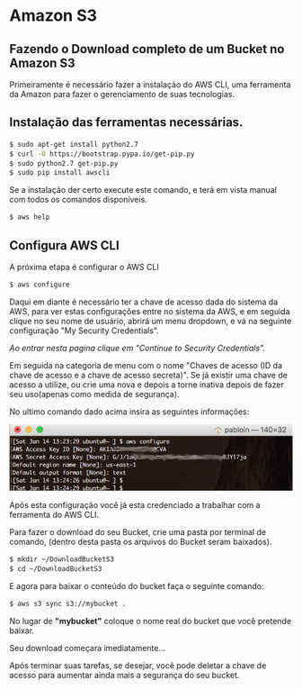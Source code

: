 # Amazon S3

## Fazendo o Download completo de um Bucket no Amazon S3

Primeiramente é necessário fazer a instalação do AWS CLI, uma ferramenta da Amazon para fazer o gerenciamento de suas tecnologias.

## Instalação das ferramentas necessárias.

```bash
$ sudo apt-get install python2.7
$ curl -O https://bootstrap.pypa.io/get-pip.py
$ sudo python2.7 get-pip.py
$ sudo pip install awscli
```

Se a instalação der certo execute este comando, e terá em vista manual com todos os comandos disponíveis.

```bash
$ aws help
```

## Configura AWS CLI

A próxima etapa é configurar o AWS CLI

```bash
$ aws configure
```

Daqui em diante é necessário ter a chave de acesso dada do sistema da AWS, para ver estas configurações entre no sistema da AWS, e em seguida clique no seu nome de usuário, abrirá um menu dropdown, e vá na seguinte configuração "My Security Credentials".

_Ao entrar nesta pagina clique em "Continue to Security Credentials"._

Em seguida na categoria de menu com o nome "Chaves de acesso (ID da chave de acesso e a chave de acesso secreta)". Se já existir uma chave de acesso a utilize, ou crie uma nova e depois a torne inativa depois de fazer seu uso(apenas como medida de segurança).

No ultimo comando dado acima insira as seguintes informações:

<img src="/images/terminalamazon.png" />

Após esta configuração você já esta credenciado a trabalhar com a ferramenta do AWS CLI.

Para fazer o download do seu Bucket, crie uma pasta por terminal de comando, (dentro desta pasta os arquivos do Bucket seram baixados).

```bash
$ mkdir ~/DownloadBucketS3
$ cd ~/DownloadBucketS3
```

E agora para baixar o conteúdo do bucket faça o seguinte comando:

```bash
$ aws s3 sync s3://mybucket .
```

No lugar de **"mybucket"** coloque o nome real do bucket que você pretende baixar.

Seu download começara imediatamente...

Após terminar suas tarefas, se desejar, você pode deletar a chave de acesso para aumentar ainda mais a segurança do seu bucket.
